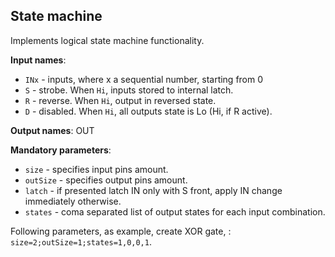 ## State machine

Implements logical state machine functionality.

**Input names**:

- `INx` - inputs, where x a sequential number, starting from 0
- `S` - strobe. When `Hi`, inputs stored to internal latch.
- `R` - reverse. When `Hi`, output in reversed state.
- `D` - disabled. When `Hi`, all outputs state is Lo (Hi, if R active).

**Output names**: OUT

**Mandatory parameters**:

- `size` - specifies input pins amount.
- `outSize` - specifies output pins amount.
- `latch` - if presented latch IN only with S front, apply IN change immediately otherwise.
- `states` - coma separated list of output states for each input combination.

Following parameters, as example, create XOR gate, : `size=2;outSize=1;states=1,0,0,1`.

